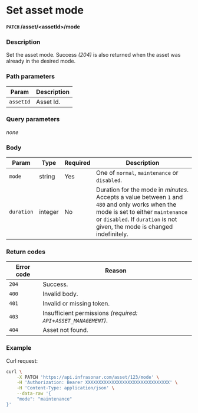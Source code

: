 # Set asset mode
**`PATCH` /asset/<assetId\>/mode**

### Description
Set the asset mode. Success _(204)_ is also returned when the asset was already in the desired mode.

### Path parameters
Param               | Description
--------------------|-------------
`assetId`           | Asset Id.

### Query parameters
_none_

### Body
Param       | Type      | Required  | Description
------------|-----------|-----------|-------------
`mode`      | string    | Yes       | One of `normal`, `maintenance` or `disabled`.
`duration`  | integer   | No        | Duration for the mode in _minutes_. Accepts a value between `1` and `480` and only works when the mode is set to either `maintenance` or `disabled`. If `duration` is not given, the mode is changed indefinitely.

### Return codes
Error code  | Reason
------------|--------
`204`       | Success.
`400`       | Invalid body.
`401`       | Invalid or missing token.
`403`       | Insufficient permissions _(required: `API`+`ASSET_MANAGEMENT`)_.
`404`       | Asset not found.

### Example
Curl request:
```bash
curl \
    -X PATCH 'https://api.infrasonar.com/asset/123/mode' \
    -H 'Authorization: Bearer XXXXXXXXXXXXXXXXXXXXXXXXXXXXXXXX' \
    -H 'Content-Type: application/json' \
    --data-raw '{
    "mode": "maintenance"
}'
```
